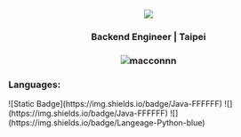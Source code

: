 <h1 align="center"><img src="https://readme-typing-svg.demolab.com/?lines=Hi!+there+I'm+Macconnn;Welcome+to+my+page" /></h1>



<h3 align="center">Backend Engineer | Taipei</h3>
<h3 align="center"><img align="center" src="https://github-readme-stats.vercel.app/api?username=macconnn&show_icons=true&locale=en" alt="macconnn" /></h3>




<p align="left">
</p>

<h3 align="left">Languages:</h3>
![Static Badge](https://img.shields.io/badge/Java-FFFFFF)
![](https://img.shields.io/badge/Java-FFFFFF)
![](https://img.shields.io/badge/Langeage-Python-blue)
